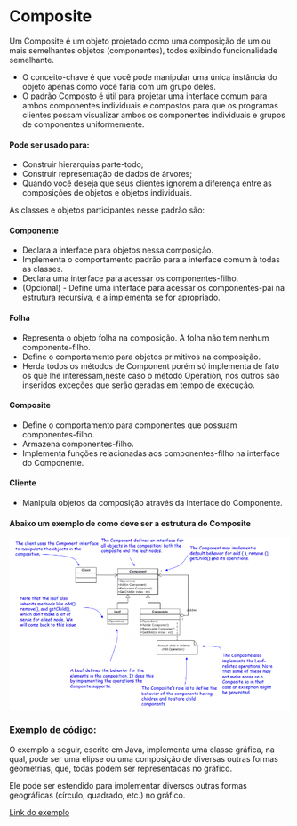 # Composite 

Um Composite é um objeto projetado como uma composição de um ou mais semelhantes objetos (componentes), todos exibindo funcionalidade semelhante.

- O conceito-chave é que você pode manipular uma única instância do objeto apenas como você faria com um grupo deles.
- O padrão Composto é útil para projetar uma interface comum para ambos componentes individuais e compostos para que os programas clientes possam visualizar ambos os componentes individuais e grupos de componentes uniformemente.

#### Pode ser usado para:

- Construir hierarquias parte-todo;
- Construir representação de dados de árvores;
- Quando você deseja que seus clientes ignorem a diferença entre as composições de objetos e objetos individuais.

As classes e objetos participantes nesse padrão são:

####  Componente

-	Declara a interface para objetos nessa composição.
-	Implementa o comportamento padrão para a interface comum à todas as classes.
-	Declara uma interface para acessar os componentes-filho.
-	(Opcional) - Define uma interface para acessar os componentes-pai na estrutura recursiva, e a implementa se for apropriado.

#### Folha

-	Representa o objeto folha na composição. A folha não tem nenhum componente-filho.
-	Define o comportamento para objetos primitivos na composição.
-	Herda todos os métodos de Component porém só implementa de fato os que lhe interessam,neste caso o método Operation, nos outros são inseridos exceções que serão geradas em tempo de execução.

#### Composite

- Define o comportamento para componentes que possuam componentes-filho.
- Armazena componentes-filho.
- Implementa funções relacionadas aos componentes-filho na interface do Componente.

#### Cliente

- Manipula objetos da composição através da interface do Componente.

#### Abaixo um exemplo de como deve ser a estrutura do Composite 

![Estrutura](https://raw.githubusercontent.com/IgorAmato/Faculdade/master/Composite/Estrutura.png)

### Exemplo de código:

O exemplo a seguir, escrito em Java, implementa uma classe gráfica, na qual, pode ser uma elipse ou uma composição de diversas outras formas geometrias, que, todas podem ser representadas no gráfico.

Ele pode ser estendido para implementar diversos outras formas geográficas (círculo, quadrado, etc.) no gráfico.

[Link do exemplo](https://github.com/IgorAmato/Faculdade/blob/master/Composite/exemplo.java)





